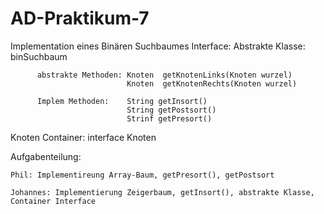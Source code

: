 # AD-Praktikum-7

Implementation eines Binären Suchbaumes
Interface: Abstrakte Klasse: binSuchbaum

          abstrakte Methoden: Knoten  getKnotenLinks(Knoten wurzel)
                              Knoten  getKnotenRechts(Knoten wurzel)
                    
          Implem Methoden:    String getInsort()
                              String getPostsort()
                              Strinf getPresort()



Knoten Container: interface Knoten<T> 
                    
Aufgabenteilung:

    Phil: Implementireung Array-Baum, getPresort(), getPostsort
        
    Johannes: Implementierung Zeigerbaum, getInsort(), abstrakte Klasse, Container Interface
